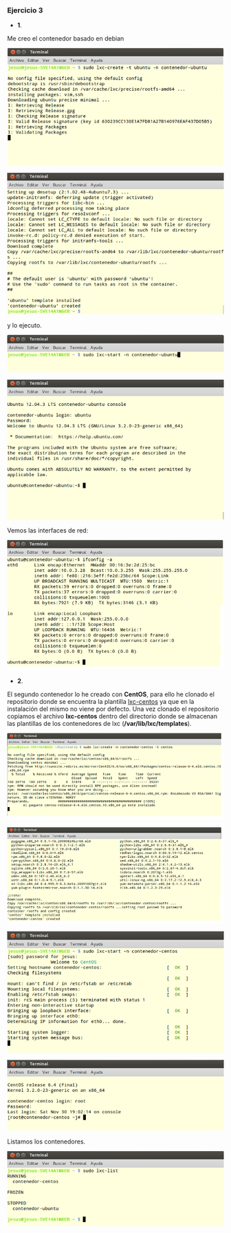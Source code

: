 ### Ejercicio 3
* **1**.

Me creo el contenedor basado en debian

![imagen38](https://github.com/jmanday/Imagenes/blob/master/imagen38.png?raw=true)

![imagen39](https://github.com/jmanday/Imagenes/blob/master/imagen39.png?raw=true)

y lo ejecuto.

![imagen40](https://github.com/jmanday/Imagenes/blob/master/imagen40.png?raw=true)

![imagen41](https://github.com/jmanday/Imagenes/blob/master/imagen41.png?raw=true)

Vemos las interfaces de red:

![imagen46](https://github.com/jmanday/Imagenes/blob/master/imagen46.png?raw=true)


* **2**.

El segundo contenedor lo he creado con **CentOS**, para ello he clonado el repositorio donde se encuentra la plantilla [lxc-centos](https://github.com/koji--/lxc-centos) ya que en la instalación del mismo no viene por defecto. Una vez clonado el repositorio copiamos el archivo **lxc-centos** dentro del directorio donde se almacenan las plantillas de los contenedores de lxc (**/var/lib/lxc/templates**).

![imagen47](https://github.com/jmanday/Imagenes/blob/master/imagen47.png?raw=true)

![imagen48](https://github.com/jmanday/Imagenes/blob/master/imagen48.png?raw=true)

![imagen49](https://github.com/jmanday/Imagenes/blob/master/imagen49.png?raw=true)

![imagen50](https://github.com/jmanday/Imagenes/blob/master/imagen50.png?raw=true)

Listamos los contenedores.

![imagen51](https://github.com/jmanday/Imagenes/blob/master/imagen51.png?raw=true)